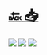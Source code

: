 #
# [🔙 ](../../)    <a href="../pdfs/320200000⬜⬜⬜⬜ OTORGAMIENTO DE LA REPRESENTACIÓN A LA EMPRESA ADHERIDA .pdf">📥</a>
 <img src="page0.jpg">   <img src="page1.jpg">   <img src="page2.jpg"> 

            
                